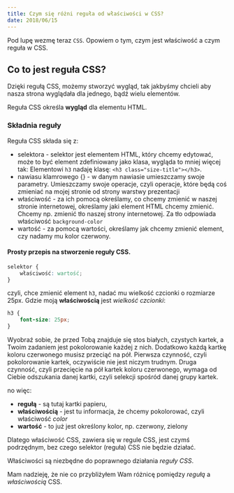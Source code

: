 ```yaml
---
title: Czym się różni reguła od właściwości w CSS?
date: 2018/06/15
---
```


Pod lupę wezmę teraz `CSS`. Opowiem o tym, czym jest właściwość a czym
reguła w CSS.

## Co to jest reguła CSS?

Dzięki regułą CSS, możemy stworzyć wygląd, tak jakbyśmy chcieli aby nasza
strona wyglądała dla jednego, bądź wielu elementów.

Reguła CSS określa **wygląd** dla elementu HTML.

### Składnia reguły

Reguła CSS składa się z:

* selektora - selektor jest elementem HTML, który chcemy edytować, może
    to być element zdefiniowany jako klasa, wygląda to mniej więcej tak:
    Elementowi `h3` nadaję klasę: `<h3 class="size-title"></h3>`.
* nawiasu klamrowego {} - w danym nawiasie umieszczamy swoje parametry.
    Umieszczamy swoje operacje, czyli operacje, które będą coś zmieniać
    na mojej stronie od strony warstwy prezentacji
* właściwość - za ich pomocą określamy, co chcemy zmienić w naszej stronie
    internetowej, określamy jaki element HTML chcemy zmienić.
    Chcemy np. zmienić tło naszej strony internetowej. Za tło odpowiada
    właściwość `background-color`
* wartość - za pomocą wartości, określamy jak chcemy zmienić element, czy
    nadamy mu kolor czerwony.

#### Prosty przepis na stworzenie reguły CSS.

```css
selektor {
    właściwość: wartość;
}
```

czyli, chce zmienić element `h3`, nadać mu wielkość czcionki o rozmiarze
25px. Gdzie moją **właściwością** jest *wielkość czcionki*:

```css
h3 {
    font-size: 25px;
}
```

Wyobraź sobie, że przed Tobą znajduje się stos białych, czystych kartek,
a Twoim zadaniem jest pokolorowanie każdej z nich. Dodatkowo każdą
kartkę koloru czerwonego musisz przeciąć na pół. Pierwsza czynność,
czyli pokolorowanie kartek, oczywiście nie jest niczym trudnym.
Druga czynność, czyli przecięcie na pół kartek koloru czerwonego,
wymaga od Ciebie odszukania danej kartki, czyli selekcji spośród danej
grupy kartek.

no więc:

* **regułą** - są tutaj kartki papieru,
* **właściwością** - jest tu informacja, że chcemy pokolorować, czyli
    właściwość *color*
* **wartość** - to już jest określony kolor, np. czerwony, zielony

Dlatego właściwość CSS, zawiera się w regule CSS, jest czymś podrzędnym,
bez czego selektor (reguła) CSS nie będzie działać.

Właściwości są niezbędne do poprawnego działania *reguły CSS*.

Mam nadzieję, że nie co przybliżyłem Wam różnicę pomiędzy *regułą*
a *właściwością* CSS.
